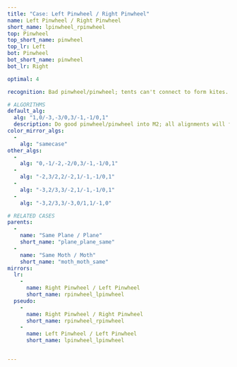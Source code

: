 ```yaml
---
title: "Case: Left Pinwheel / Right Pinwheel"
name: Left Pinwheel / Right Pinwheel
short_name: lpinwheel_rpinwheel
top: Pinwheel
top_short_name: pinwheel
top_lr: Left
bot: Pinwheel
bot_short_name: pinwheel
bot_lr: Right

optimal: 4

recognition: Bad pinwheel/pinwheel; tents can't connect to form kites.

# ALGORITHMS
default_alg:
  alg: "1,0/-3,-3/0,3/-1,-1/0,1"
  description: Do good pinwheel/pinwheel into M2; all alignments will form matching planes.
color_mirror_algs:
  -
    alg: "samecase"
other_algs:
  -
    alg: "0,-1/-2,-2/0,3/-1,-1/0,1"
  -
    alg: "-2,3/2,2/-2,1/-1,-1/0,1"
  -
    alg: "-3,2/3,3/-2,1/-1,-1/0,1"
  -
    alg: "-3,2/3,3/-3,0/1,1/-1,0"

# RELATED CASES
parents:
  -
    name: "Same Plane / Plane"
    short_name: "plane_plane_same"
  -
    name: "Same Moth / Moth"
    short_name: "moth_moth_same"
mirrors:
  lr:
    -
      name: Right Pinwheel / Left Pinwheel
      short_name: rpinwheel_lpinwheel
  pseudo:
    -
      name: Right Pinwheel / Right Pinwheel
      short_name: rpinwheel_rpinwheel
    -
      name: Left Pinwheel / Left Pinwheel
      short_name: lpinwheel_lpinwheel


---
```


